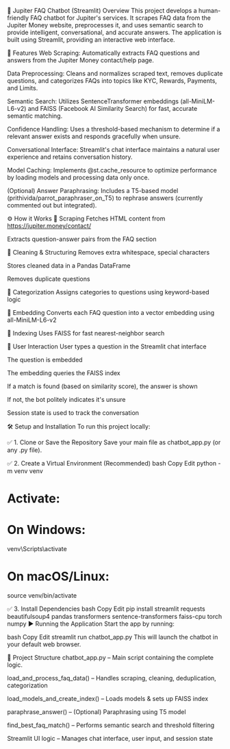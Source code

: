 🚀 Jupiter FAQ Chatbot (Streamlit) Overview
This project develops a human-friendly FAQ chatbot for Jupiter's services. It scrapes FAQ data from the Jupiter Money website, preprocesses it, and uses semantic search to provide intelligent, conversational, and accurate answers. The application is built using Streamlit, providing an interactive web interface.

🌟 Features
Web Scraping: Automatically extracts FAQ questions and answers from the Jupiter Money contact/help page.

Data Preprocessing: Cleans and normalizes scraped text, removes duplicate questions, and categorizes FAQs into topics like KYC, Rewards, Payments, and Limits.

Semantic Search: Utilizes SentenceTransformer embeddings (all-MiniLM-L6-v2) and FAISS (Facebook AI Similarity Search) for fast, accurate semantic matching.

Confidence Handling: Uses a threshold-based mechanism to determine if a relevant answer exists and responds gracefully when unsure.

Conversational Interface: Streamlit's chat interface maintains a natural user experience and retains conversation history.

Model Caching: Implements @st.cache_resource to optimize performance by loading models and processing data only once.

(Optional) Answer Paraphrasing: Includes a T5-based model (prithivida/parrot_paraphraser_on_T5) to rephrase answers (currently commented out but integrated).

⚙️ How it Works
🔹 Scraping
Fetches HTML content from https://jupiter.money/contact/

Extracts question-answer pairs from the FAQ section

🔹 Cleaning & Structuring
Removes extra whitespace, special characters

Stores cleaned data in a Pandas DataFrame

Removes duplicate questions

🔹 Categorization
Assigns categories to questions using keyword-based logic

🔹 Embedding
Converts each FAQ question into a vector embedding using all-MiniLM-L6-v2

🔹 Indexing
Uses FAISS for fast nearest-neighbor search

🔹 User Interaction
User types a question in the Streamlit chat interface

The question is embedded

The embedding queries the FAISS index

If a match is found (based on similarity score), the answer is shown

If not, the bot politely indicates it's unsure

Session state is used to track the conversation

🛠️ Setup and Installation
To run this project locally:

✅ 1. Clone or Save the Repository
Save your main file as chatbot_app.py (or any .py file).

✅ 2. Create a Virtual Environment (Recommended)
bash
Copy
Edit
python -m venv venv
# Activate:
# On Windows:
venv\Scripts\activate
# On macOS/Linux:
source venv/bin/activate


✅ 3. Install Dependencies
bash
Copy
Edit
pip install streamlit requests beautifulsoup4 pandas transformers sentence-transformers faiss-cpu torch numpy
▶️ Running the Application
Start the app by running:

bash
Copy
Edit
streamlit run chatbot_app.py
This will launch the chatbot in your default web browser.

📁 Project Structure
chatbot_app.py – Main script containing the complete logic.

load_and_process_faq_data() – Handles scraping, cleaning, deduplication, categorization

load_models_and_create_index() – Loads models & sets up FAISS index

paraphrase_answer() – (Optional) Paraphrasing using T5 model

find_best_faq_match() – Performs semantic search and threshold filtering

Streamlit UI logic – Manages chat interface, user input, and session state


